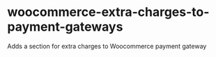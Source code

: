woocommerce-extra-charges-to-payment-gateways
=============================================

Adds a section for extra charges to Woocommerce payment gateway
